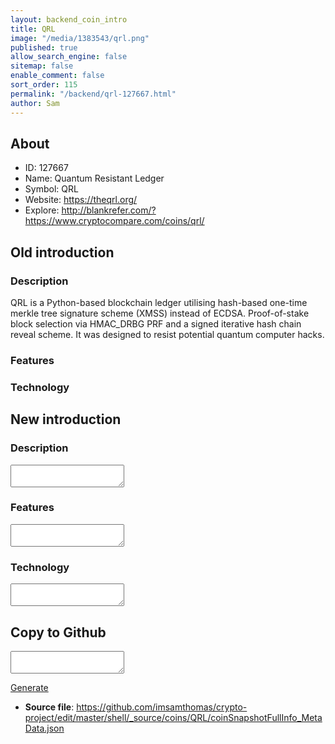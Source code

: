 ```yaml
---
layout: backend_coin_intro
title: QRL
image: "/media/1383543/qrl.png"
published: true
allow_search_engine: false
sitemap: false
enable_comment: false
sort_order: 115
permalink: "/backend/qrl-127667.html"
author: Sam
---
```


## About

- ID: 127667
- Name: Quantum Resistant Ledger
- Symbol: QRL
- Website: https://theqrl.org/
- Explore: http://blankrefer.com/?https://www.cryptocompare.com/coins/qrl/


## Old introduction

### Description

<p>QRL is a Python-based blockchain ledger utilising hash-based one-time merkle tree signature scheme (XMSS) instead of ECDSA. Proof-of-stake block selection via HMAC_DRBG PRF and a signed iterative hash chain reveal scheme. It was designed to resist potential quantum computer hacks.</p>

### Features


### Technology




## New introduction


### Description
<textarea id="meta_description" name="description"></textarea>

### Features
<textarea id="meta_features" name="features"></textarea>

### Technology
<textarea id="meta_technology" name="technology"></textarea>


## Copy to Github

<textarea id="coinsnapshotfullinfo_metadata"></textarea>

<a href="#gen" onclick="generateMetaDatJson()">Generate</a>

- **Source file**: <a href="https://github.com/imsamthomas/crypto-project/edit/master/shell/_source/coins/QRL/coinSnapshotFullInfo_MetaData.json">https://github.com/imsamthomas/crypto-project/edit/master/shell/_source/coins/QRL/coinSnapshotFullInfo_MetaData.json</a>

